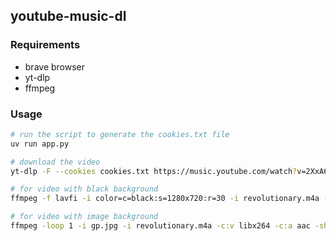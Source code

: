 ## youtube-music-dl

### Requirements

- brave browser
- yt-dlp
- ffmpeg

### Usage

```bash
# run the script to generate the cookies.txt file
uv run app.py

# download the video
yt-dlp -F --cookies cookies.txt https://music.youtube.com/watch?v=2XxA6YNBG7I

# for video with black background
ffmpeg -f lavfi -i color=c=black:s=1280x720:r=30 -i revolutionary.m4a -c:v libx264 -c:a aac -shortest output.mp4

# for video with image background
ffmpeg -loop 1 -i gp.jpg -i revolutionary.m4a -c:v libx264 -c:a aac -shortest revolutionary.mp4
```

